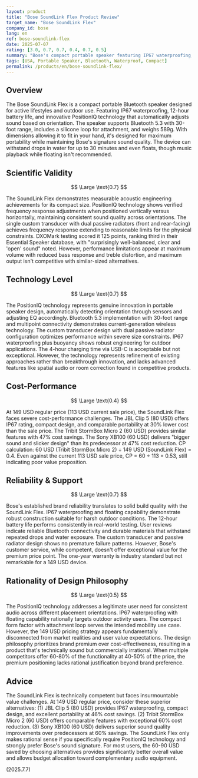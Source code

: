 ```yaml
---
layout: product
title: "Bose SoundLink Flex Product Review"
target_name: "Bose SoundLink Flex"
company_id: bose
lang: en
ref: bose-soundlink-flex
date: 2025-07-07
rating: [3.0, 0.7, 0.7, 0.4, 0.7, 0.5]
summary: "Bose's compact portable speaker featuring IP67 waterproofing, 12-hour battery life, and PositionIQ technology. At 149 USD regular price (currently 113 USD on sale), it competes against significantly cheaper alternatives like the JBL Clip 5 (80 USD) and Tribit StormBox Micro 2 (60 USD) that offer similar functionality with better value proposition."
tags: [USA, Portable Speaker, Bluetooth, Waterproof, Compact]
permalink: /products/en/bose-soundlink-flex/
---
```


## Overview

The Bose SoundLink Flex is a compact portable Bluetooth speaker designed for active lifestyles and outdoor use. Featuring IP67 waterproofing, 12-hour battery life, and innovative PositionIQ technology that automatically adjusts sound based on orientation. The speaker supports Bluetooth 5.3 with 30-foot range, includes a silicone loop for attachment, and weighs 589g. With dimensions allowing it to fit in your hand, it's designed for maximum portability while maintaining Bose's signature sound quality. The device can withstand drops in water for up to 30 minutes and even floats, though music playback while floating isn't recommended.

## Scientific Validity

$$ \Large \text{0.7} $$

The SoundLink Flex demonstrates measurable acoustic engineering achievements for its compact size. PositionIQ technology shows verified frequency response adjustments when positioned vertically versus horizontally, maintaining consistent sound quality across orientations. The single custom transducer with dual passive radiators (front and rear-facing) achieves frequency response extending to reasonable limits for the physical constraints. DXOMark testing scored it 125 points, ranking third in their Essential Speaker database, with "surprisingly well-balanced, clear and 'open' sound" noted. However, performance limitations appear at maximum volume with reduced bass response and treble distortion, and maximum output isn't competitive with similar-sized alternatives.

## Technology Level

$$ \Large \text{0.7} $$

The PositionIQ technology represents genuine innovation in portable speaker design, automatically detecting orientation through sensors and adjusting EQ accordingly. Bluetooth 5.3 implementation with 30-foot range and multipoint connectivity demonstrates current-generation wireless technology. The custom transducer design with dual passive radiator configuration optimizes performance within severe size constraints. IP67 waterproofing plus buoyancy shows robust engineering for outdoor applications. The 4-hour charging time via USB-C is acceptable but not exceptional. However, the technology represents refinement of existing approaches rather than breakthrough innovation, and lacks advanced features like spatial audio or room correction found in competitive products.

## Cost-Performance

$$ \Large \text{0.4} $$

At 149 USD regular price (113 USD current sale price), the SoundLink Flex faces severe cost-performance challenges. The JBL Clip 5 (80 USD) offers IP67 rating, compact design, and comparable portability at 30% lower cost than the sale price. The Tribit StormBox Micro 2 (60 USD) provides similar features with 47% cost savings. The Sony XB100 (60 USD) delivers "bigger sound and slicker design" than its predecessor at 47% cost reduction. CP calculation: 60 USD (Tribit StormBox Micro 2) ÷ 149 USD (SoundLink Flex) = 0.4. Even against the current 113 USD sale price, CP = 60 ÷ 113 = 0.53, still indicating poor value proposition.

## Reliability & Support

$$ \Large \text{0.7} $$

Bose's established brand reliability translates to solid build quality with the SoundLink Flex. IP67 waterproofing and floating capability demonstrate robust construction suitable for harsh outdoor conditions. The 12-hour battery life performs consistently in real-world testing. User reviews indicate reliable Bluetooth connectivity and durable materials that withstand repeated drops and water exposure. The custom transducer and passive radiator design shows no premature failure patterns. However, Bose's customer service, while competent, doesn't offer exceptional value for the premium price point. The one-year warranty is industry standard but not remarkable for a 149 USD device.

## Rationality of Design Philosophy

$$ \Large \text{0.5} $$

The PositionIQ technology addresses a legitimate user need for consistent audio across different placement orientations. IP67 waterproofing with floating capability rationally targets outdoor activity users. The compact form factor with attachment loop serves the intended mobility use case. However, the 149 USD pricing strategy appears fundamentally disconnected from market realities and user value expectations. The design philosophy prioritizes brand premium over cost-effectiveness, resulting in a product that's technically sound but commercially irrational. When multiple competitors offer 60-80% of the functionality at 40-50% of the price, the premium positioning lacks rational justification beyond brand preference.

## Advice

The SoundLink Flex is technically competent but faces insurmountable value challenges. At 149 USD regular price, consider these superior alternatives: (1) JBL Clip 5 (80 USD) provides IP67 waterproofing, compact design, and excellent portability at 46% cost savings. (2) Tribit StormBox Micro 2 (60 USD) offers comparable features with exceptional 60% cost reduction. (3) Sony XB100 (60 USD) delivers superior sound quality improvements over predecessors at 60% savings. The SoundLink Flex only makes rational sense if you specifically require PositionIQ technology and strongly prefer Bose's sound signature. For most users, the 60-90 USD saved by choosing alternatives provides significantly better overall value and allows budget allocation toward complementary audio equipment.

(2025.7.7)